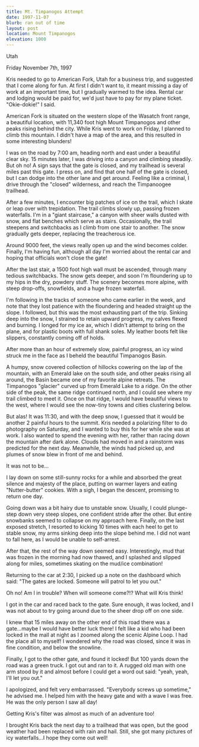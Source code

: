 ```yaml
---
title: Mt. Timpanogos Attempt
date: 1997-11-07
blurb: ran out of time
layout: post
location: Mount Timpanogos
elevation: 1000
---
```


Utah

Friday November 7th, 1997

Kris needed to go to American Fork, Utah for a business trip,
and suggested that I come along for fun. At first I didn't want
to, it meant missing a day of work at an important time, but I
gradually warmed to the idea. Rental car and lodging would be
paid for, we'd just have to pay for my plane ticket.
"Okie-dokie!" I said.

American Fork is situated on the western slope of the Wasatch
front range, a beautiful location, with 11,340 foot high Mount
Timpanogos and other peaks rising behind the city. While Kris
went to work on Friday, I planned to climb this mountain. I
didn't have a map of the area, and this resulted in some
interesting blunders!

I was on the road by 7:00 am, heading north and east under a
beautiful clear sky. 15 minutes later, I was driving into a
canyon and climbing steadily. But oh no! A sign says that the
gate is closed, and my trailhead is several miles past this gate.
I press on, and find that one half of the gate is closed, but I
can dodge into the other lane and get around. Feeling like a
criminal, I drive through the "closed" wilderness, and
reach the Timpanoogee trailhead.

After a few minutes, I encounter big patches of ice on the
trail, which I skate or leap over with trepidation. The trail
climbs slowly up, passing frozen waterfalls. I'm in a "giant
staircase," a canyon with sheer walls dusted with snow, and
flat benches which serve as stairs. Occasionally, the trail
steepens and switchbacks as I climb from one stair to another.
The snow gradually gets deeper, replacing the treacherous ice. 

Around 9000 feet, the views really open up and the wind
becomes colder. Finally, I'm having fun, although all day I'm
worried about the rental car and hoping that officials won't
close the gate!

After the last stair, a 1500 foot high wall must be ascended,
through many tedious switchbacks. The snow gets deeper, and soon
I'm floundering up to my hips in the dry, powdery stuff. The
scenery becomes more alpine, with steep drop-offs, snowfields,
and a huge frozen waterfall.

I'm following in the tracks of someone who came earlier in the
week, and note that they lost patience with the floundering and
headed straight up the slope. I followed, but this was the most
exhausting part of the trip. Sinking deep into the snow, I
strained to retain upward progress, my calves flexed and burning.
I longed for my ice ax, which I didn't attempt to bring on the
plane, and for plastic boots with full shank soles. My leather
boots felt like slippers, constantly coming off of holds.

After more than an hour of extremely slow, painful progress,
an icy wind struck me in the face as I beheld the beautiful
Timpanogos Basin.

A humpy, snow covered collection of hillocks cowering on the
lap of the mountain, with an Emerald lake on the south side, and
other peaks rising all around, the Basin became one of my
favorite alpine retreats. The Timpanogos "glacier"
curved up from Emerald Lake to a ridge. On the other side of the
peak, the same ridge continued north, and I could see where my
trail climbed to meet it. Once on that ridge, I would have
beautiful views to the west, where I would see the now-tiny towns
and cities clustering below.

But alas! It was 11:30, and with the deep snow, I guessed that
it would be another 2 painful hours to the summit. Kris needed a
polarizing filter to do photography on Saturday, and I wanted to
buy this for her while she was at work. I also wanted to spend
the evening with her, rather than racing down the mountain after
dark alone. Clouds had moved in and a rainstorm was predicted for
the next day. Meanwhile, the winds had picked up, and plumes of
snow blew in front of me and behind.

It was not to be...

I lay down on some still-sunny rocks for a while and absorbed
the great silence and majesty of the place, putting on warmer
layers and eating "Nutter-butter" cookies. With a sigh,
I began the descent, promising to return one day.

Going down was a bit hairy due to unstable snow. Usually, I
could plunge-step down very steep slopes, one confident stride
after the other. But entire snowbanks seemed to collapse on my
approach here. Finally, on the last exposed stretch, I resorted
to kicking 10 times with each heel to get to stable snow, my arms
sinking deep into the slope behind me. I did not want to fall
here, as I would be unable to self-arrest.

After that, the rest of the way down seemed easy.
Interestingly, mud that was frozen in the morning had now thawed,
and I splashed and slipped along for miles, sometimes skating on
the mud/ice combination!

Returning to the car at 2:30, I picked up a note on the
dashboard which said: "The gates are locked. Someone will
patrol to let you out."

Oh no! Am I in trouble? When will someone come?!? What will
Kris think!

I got in the car and raced back to the gate. Sure enough, it
was locked, and I was not about to try going around due to the
sheer drop off on one side.

I knew that 15 miles away on the other end of this road there
was a gate...maybe I would have better luck there! I felt like a
kid who had been locked in the mall at night as I zoomed along
the scenic Alpine Loop. I had the place all to myself! I wondered
why the road was closed, since it was in fine condition, and
below the snowline.

Finally, I got to the other gate, and found it locked! But 100
yards down the road was a green truck. I got out and ran to it. A
rugged old man with one arm stood by it and almost before I could
get a word out said: "yeah, yeah, I'll let you out."

I apologized, and felt very embarrassed. "Everybody
screws up sometime," he advised me. I helped him with the
heavy gate and with a wave I was free. He was the only person I
saw all day!

Getting Kris's filter was almost as much of an adventure too!

I brought Kris back the next day to a trailhead that was open,
but the good weather had been replaced with rain and hail. Still,
she got many pictures of icy waterfalls...I hope they come out
well!

